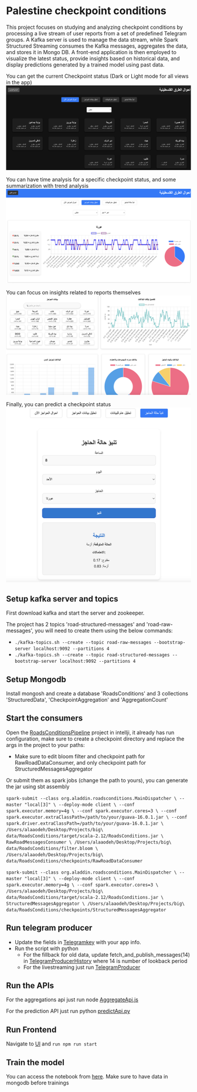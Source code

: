 # Palestine checkpoint conditions
This project focuses on studying and analyzing checkpoint conditions by processing a live stream of user reports from a set of predefined Telegram groups. A Kafka server is used to manage the data stream, while Spark Structured Streaming consumes the Kafka messages, aggregates the data, and stores it in Mongo DB. A front-end application is then employed to visualize the latest status, provide insights based on historical data, and display predictions generated by a trained model using past data.

You can get the current Checkpoint status (Dark or Light mode for all views in the app)
![Current Status](./images/1.png)

You can have time analysis for a specific checkpoint status, and some summarization with trend analysis
![Checkpoint analysis](./images/2.png)

You can focus on insights related to reports themselves
![analysis](./images/3.png)

Finally, you can predict a checkpoint status
![predict](./images/4.png)


## Setup kafka server and topics
First download kafka and start the server and zookeeper.

The project has 2 topics 'road-structured-messages' and 'road-raw-messages', you will need to create them using the below commands:

- `./kafka-topics.sh --create --topic road-raw-messages --bootstrap-server localhost:9092 --partitions 4`
- `./kafka-topics.sh --create --topic road-structured-messages --bootstrap-server localhost:9092 --partitions 4`

## Setup Mongodb
Install mongosh and create a database 'RoadsConditions' and 3 collections 'StructuredData', 'CheckpointAggregation' and 'AggregationCount'

## Start the consumers
Open the [RoadsConditionsPipeline](./RoadsConditionsPipeline/) project in intellji, it already has run configuration, make sure to create a checkpoint directory and replace the args in the project to your paths:
- Make sure to edit bloom filter and checkpoint path for RawRoadDataConsumer, and only checkpoint path for StructuredMessagesAggregator

Or submit them as spark jobs (change the path to yours), you can generate the jar using sbt assembly

`spark-submit --class org.aladdin.roadsconditions.MainDispatcher \
  --master "local[3]" \
  --deploy-mode client \
  --conf spark.executor.memory=4g \
  --conf spark.executor.cores=3 \
  --conf spark.executor.extraClassPath=/path/to/your/guava-16.0.1.jar \
  --conf spark.driver.extraClassPath=/path/to/your/guava-16.0.1.jar \
  /Users/alaaodeh/Desktop/Projects/big\ data/RoadsConditions/target/scala-2.12/RoadsConditions.jar \
  RawRoadMessagesConsumer \
  /Users/alaaodeh/Desktop/Projects/big\ data/RoadsConditions/filter.bloom \
  /Users/alaaodeh/Desktop/Projects/big\ data/RoadsConditions/checkpoints/RawRoadDataConsumer`

`spark-submit --class org.aladdin.roadsconditions.MainDispatcher \
  --master "local[3]" \
  --deploy-mode client \
  --conf spark.executor.memory=4g \
  --conf spark.executor.cores=3 \
  /Users/alaaodeh/Desktop/Projects/big\ data/RoadsConditions/target/scala-2.12/RoadsConditions.jar \
  StructuredMessagesAggregator \
  /Users/alaaodeh/Desktop/Projects/big\ data/RoadsConditions/checkpoints/StructuredMessagesAggregator`

## Run telegram producer
- Update the fields in [Telegramkey](./Telegram%20producer/TelegramKey.py) with your app info.
- Run the script with python
  - For the fillback for old data, update fetch_and_publish_messages(14) in [TelegramProducerHistory](./Telegram%20producer/TelegramProducerHistory.py) where 14 is number of lookback period
  - For the livestreaming just run [TelegramProducer](./Telegram%20producer/TelegramProducer.py)

## Run the APIs
For the aggregations api just run node [AggregateApi.js](./api/AggregateApi.js)

For the prediction API just run python [predictApi.py](./ai-model/predictApi.py)

## Run Frontend
Navigate to [UI](./UI/roads-conditions/) and `run npm run start`

## Train the model
You can access the notebook from [here](./ai-model/Model.ipynb). 
Make sure to have data in mongodb before trainings

